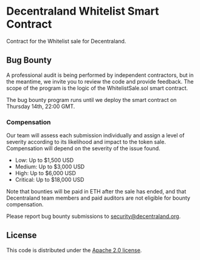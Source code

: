 # Decentraland Whitelist Smart Contract

Contract for the Whitelist sale for Decentraland.

## Bug Bounty

A professional audit is being performed by independent contractors, but in the meantime, we invite you to review the code and provide feedback. The scope of the program is the logic of the WhitelistSale.sol smart contract.

The bug bounty program runs until we deploy the smart contract on Thursday 14th, 22:00 GMT.

### Compensation
Our team will assess each submission individually and assign a level of severity according to its likelihood and impact to the token sale. Compensation will depend on the severity of the issue found.

* Low: Up to $1,500 USD
* Medium: Up to $3,000 USD
* High: Up to $6,000 USD
* Critical: Up to $18,000 USD

Note that bounties will be paid in ETH after the sale has ended, and that Decentraland team members and paid auditors are not eligible for bounty compensation.

Please report bug bounty submissions to security@decentraland.org.

## License

This code is distributed under the [Apache 2.0 license](https://www.apache.org/licenses/LICENSE-2.0).
